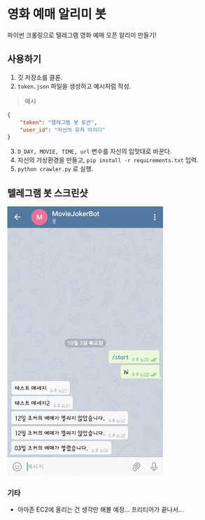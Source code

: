 # 영화 예매 알리미 봇
파이썬 크롤링으로 텔레그램 영화 예매 오픈 알리미 만들기!

## 사용하기

1. 깃 저장소를 클론.
2. `token.json` 파일을 생성하고 예시처럼 작성.
>예시 
```json
{
    "token": "텔레그램 봇 토큰",
    "user_id": "자신의 유저 아이디"
}
```

3. `D_DAY, MOVIE, TIME, url` 변수를 자신의 입맛대로 바꾼다.
4. 자신의 가상환경을 만들고, `pip install -r requirements.txt` 입력.
5. `python crawler.py` 로 실행.


## 텔레그램 봇 스크린샷

![telegram](https://raw.githubusercontent.com/CaesiumY/movie-crawling-to-notify/master/images/telegram_test.png)

### 기타
- 아마존 EC2에 올리는 건 생각만 해볼 예정... 프리티어가 끝나서...
